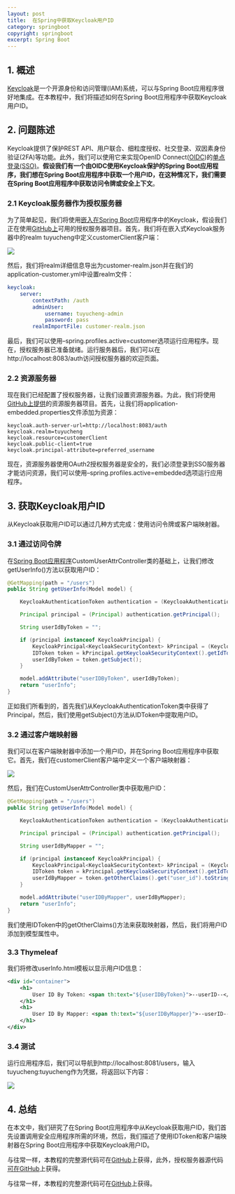 ```yaml
---
layout: post
title:  在Spring中获取Keycloak用户ID
category: springboot
copyright: springboot
excerpt: Spring Boot
---
```


## 1. 概述

[Keycloak]()是一个开源身份和访问管理(IAM)系统，可以与Spring Boot应用程序很好地集成。在本教程中，我们将描述如何在Spring Boot应用程序中获取Keycloak用户ID。

## 2. 问题陈述

Keycloak提供了保护REST API、用户联合、细粒度授权、社交登录、双因素身份验证(2FA)等功能。此外，我们可以使用它来实现OpenID Connect([OIDC](https://openid.net/connect/))的[单点登录(SSO)]()。**假设我们有一个由OIDC使用Keycloak保护的Spring Boot应用程序，我们想在Spring Boot应用程序中获取一个用户ID，在这种情况下，我们需要在Spring Boot应用程序中获取访问令牌或安全上下文**。

### 2.1 Keycloak服务器作为授权服务器

为了简单起见，我们将使用[嵌入在Spring Boot]()应用程序中的Keycloak，假设我们正在使用[GitHub上]()可用的授权服务器项目。首先，我们将在嵌入式Keycloak服务器中的realm tuyucheng中定义customerClient客户端：

![](/assets/images/2023/springboot/springkeycloakgetuserid01.png)

然后，我们将realm详细信息导出为customer-realm.json并在我们的application-customer.yml中设置realm文件：

```yaml
keycloak:
    server:
        contextPath: /auth
        adminUser:
            username: tuyucheng-admin
            password: pass
        realmImportFile: customer-realm.json
```

最后，我们可以使用–spring.profiles.active=customer选项运行应用程序。现在，授权服务器已准备就绪。运行服务器后，我们可以在http://localhost:8083/auth访问授权服务器的欢迎页面。

### 2.2 资源服务器

现在我们已经配置了授权服务器，让我们设置资源服务器。为此，我们将使用[GitHub上提供]()的资源服务器项目。首先，让我们将application-embedded.properties文件添加为资源：

```properties
keycloak.auth-server-url=http://localhost:8083/auth
keycloak.realm=tuyucheng
keycloak.resource=customerClient
keycloak.public-client=true
keycloak.principal-attribute=preferred_username
```

现在，资源服务器使用OAuth2授权服务器是安全的，我们必须登录到SSO服务器才能访问资源，我们可以使用–spring.profiles.active=embedded选项运行应用程序。

## 3. 获取Keycloak用户ID

从Keycloak获取用户ID可以通过几种方式完成：使用访问令牌或客户端映射器。

### 3.1 通过访问令牌

在[Spring Boot应用程序]()CustomUserAttrController类的基础上，让我们修改getUserInfo()方法以获取用户ID：

```java
@GetMapping(path = "/users")
public String getUserInfo(Model model) {

    KeycloakAuthenticationToken authentication = (KeycloakAuthenticationToken) SecurityContextHolder.getContext().getAuthentication();

    Principal principal = (Principal) authentication.getPrincipal();

    String userIdByToken = "";

    if (principal instanceof KeycloakPrincipal) {
        KeycloakPrincipal<KeycloakSecurityContext> kPrincipal = (KeycloakPrincipal<KeycloakSecurityContext>) principal;
        IDToken token = kPrincipal.getKeycloakSecurityContext().getIdToken();
        userIdByToken = token.getSubject();
    }

    model.addAttribute("userIDByToken", userIdByToken);
    return "userInfo";
}
```

正如我们所看到的，首先我们从KeycloakAuthenticationToken类中获得了Principal，然后，我们使用getSubject()方法从IDToken中提取用户ID。

### 3.2 通过客户端映射器

我们可以在客户端映射器中添加一个用户ID，并在Spring Boot应用程序中获取它。首先，我们在customerClient客户端中定义一个客户端映射器：

![](/assets/images/2023/springboot/springkeycloakgetuserid02.png)

然后，我们在CustomUserAttrController类中获取用户ID：

```java
@GetMapping(path = "/users")
public String getUserInfo(Model model) {

    KeycloakAuthenticationToken authentication = (KeycloakAuthenticationToken) SecurityContextHolder.getContext().getAuthentication();

    Principal principal = (Principal) authentication.getPrincipal();

    String userIdByMapper = "";

    if (principal instanceof KeycloakPrincipal) {
        KeycloakPrincipal<KeycloakSecurityContext> kPrincipal = (KeycloakPrincipal<KeycloakSecurityContext>) principal;
        IDToken token = kPrincipal.getKeycloakSecurityContext().getIdToken();
        userIdByMapper = token.getOtherClaims().get("user_id").toString();
    }

    model.addAttribute("userIDByMapper", userIdByMapper);
    return "userInfo";
}
```

我们使用IDToken中的getOtherClaims()方法来获取映射器，然后，我们将用户ID添加到模型属性中。

### 3.3 Thymeleaf

我们将修改userInfo.html模板以显示用户ID信息：

```xml
<div id="container">
    <h1>
        User ID By Token: <span th:text="${userIDByToken}">--userID--</span>.
    </h1>
    <h1>
        User ID By Mapper: <span th:text="${userIDByMapper}">--userID--</span>.
    </h1>
</div>
```

### 3.4 测试

运行应用程序后，我们可以导航到http://localhost:8081/users，输入tuyucheng:tuyucheng作为凭据，将返回以下内容：

![](/assets/images/2023/springboot/springkeycloakgetuserid03.png)

## 4. 总结

在本文中，我们研究了在Spring Boot应用程序中从Keycloak获取用户ID，我们首先设置调用安全应用程序所需的环境，然后，我们描述了使用IDToken和客户端映射器在Spring Boot应用程序中获取Keycloak用户ID。

与往常一样，本教程的完整源代码可在[GitHub]()上获得，此外，授权服务器源代码[可在GitHub]()上获得。

与往常一样，本教程的完整源代码可在[GitHub](https://github.com/tuyucheng7/taketoday-tutorial4j/tree/master/spring-boot-modules/spring-boot-keycloak-1)上获得。